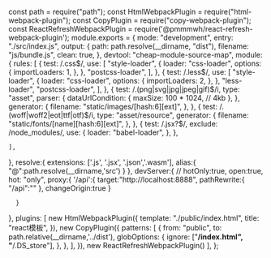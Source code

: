 const path = require("path");
const HtmlWebpackPlugin = require("html-webpack-plugin");
const CopyPlugin = require("copy-webpack-plugin");
const ReactRefreshWebpackPlugin = require('@pmmmwh/react-refresh-webpack-plugin');
module.exports = {
  mode: "development",
  entry: "./src/index.js",
  output: {
    path: path.resolve(__dirname, "dist"),
    filename: "js/bundle.js",
    clean: true,
  },
  devtool: "cheap-module-source-map",
  module: {
    rules: [
      {
        test: /\.css$/,
        use: [
          "style-loader",
          {
            loader: "css-loader",
            options: {
              importLoaders: 1,
            },
          },
          "postcss-loader",
        ],
      },
      {
        test: /\.less$/,
        use: [
          "style-loader",
          {
            loader: "css-loader",
            options: {
              importLoaders: 2,
            },
          },
          "less-loader",
          "postcss-loader",
        ],
      },
      {
        test: /\.(png|svg|jpg|jpeg|gif)$/i,
        type: "asset",
        parser: {
          dataUrlCondition: {
            maxSize: 100 * 1024, // 4kb
          },
        },
        generator: {
          filename: "static/images/[hash:6][ext]",
        },
      },
      {
        test: /\.(woff|woff2|eot|ttf|otf)$/i,
        type: "asset/resource",
        generator: {
          filename: "static/fonts/[name][hash:6][ext]",
        },
      },
      {
        test: /\.jsx?$/,
        exclude: /node_modules/,
        use: {
          loader: "babel-loader",
        },
      },
      
    ],
  },
  resolve:{
    extensions: ['.js', '.jsx', '.json','.wasm'],
    alias:{
      "@":path.resolve(__dirname,'src')
    }
  },
  devServer:{
    // hotOnly:true,
    open:true,
    hot: "only",
    proxy:{
        '/api':{
          target:"http://localhost:8888",
          pathRewrite:{
            "/api":""
          },
          changeOrigin:true
        }
        
      }
  },
  plugins: [
    new HtmlWebpackPlugin({
      template: "./public/index.html",
      title: "react模板",
    }),
    new CopyPlugin({
      patterns: [
        {
          from: "public",
          to: path.relative(__dirname,'../dist'),
          globOptions: {
            ignore: ["**/index.html", "**/.DS_store"],
          },
        },
      ],
    }),
    new ReactRefreshWebpackPlugin()
  ],
};
